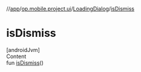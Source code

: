 //[app](../../../index.md)/[op.mobile.project.ui](../index.md)/[LoadingDialog](index.md)/[isDismiss](is-dismiss.md)



# isDismiss  
[androidJvm]  
Content  
fun [isDismiss](is-dismiss.md)()  



